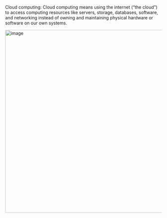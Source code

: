 Cloud computing:
Cloud computing means using the internet (“the cloud”) to access computing resources like servers, storage, databases, 
software, and networking instead of owning and maintaining physical hardware or software on our own systems.

<img width="1050" height="589" alt="image" src="https://github.com/user-attachments/assets/0abd599b-77bf-4a54-9751-9e3446a748e5" />

